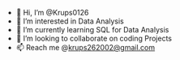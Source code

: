 - 👋 Hi, I’m @Krups0126
- 👀 I’m interested in Data Analysis
- 🌱 I’m currently learning SQL for Data Analysis
- 💞️ I’m looking to collaborate on coding Projects
- 📫 Reach me @krups262002@gmail.com

<!---
Krups0126/Krups0126 is a ✨ special ✨ repository because its `README.md` (this file) appears on your GitHub profile.
You can click the Preview link to take a look at your changes.
--->
